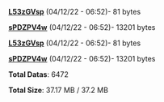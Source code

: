 [**L53zGVsp**](/data/L53zGVsp.txt) (04/12/22 - 06:52)- 81 bytes

[**sPDZPV4w**](/data/sPDZPV4w.txt) (04/12/22 - 06:52)- 13201 bytes

[**L53zGVsp**](/data/L53zGVsp.txt) (04/12/22 - 06:52)- 81 bytes

[**sPDZPV4w**](/data/sPDZPV4w.txt) (04/12/22 - 06:52)- 13201 bytes

**Total Datas**: 6472

**Total Size**: 37.17 MB / 37.2 MB